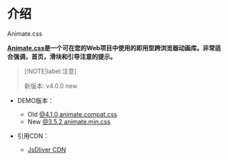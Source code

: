 # 介绍

<p class="animated infinite bounce delay-2s">Animate.css</p>

**[Animate.css](https://animate.style/)是一个可在您的Web项目中使用的即用型跨浏览器动画库。非常适合强调，首页，滑块和引导注意的提示。**

> [!NOTE|label:注意]
>
> 新版本: v4.0.0 <span class="attention">new</span>

- DEMO版本：

  - <span class="tip">Old</span> [@4.1.0 animate.compat.css](https://cdn.jsdelivr.net/npm/animate.css@4.1.0/animate.compat.css)
  - <span class="tip">New</span> [@3.5.2 animate.min.css](https://cdn.jsdelivr.net/npm/animate.css@3.5.2/animate.min.css)
	
- 引用CDN：

  - [JsDliver CDN](https://www.jsdelivr.com/)

